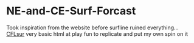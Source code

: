 # NE-and-CE-Surf-Forcast
Took inspiration from the website before surfline ruined everything... [CFLsur](https://www.cflsurf.com/) very basic html at play fun to replicate and put my own spin on it
